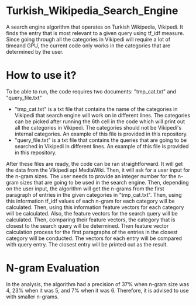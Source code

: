 # Turkish_Wikipedia_Search_Engine
A search engine algorithm that operates on Turkish Wikipedia, Vikipedi.
It finds the entry that is most relevant to a given query using tf_idf measure.
Since going through all the categories in Vikipedi will require a lot of timeand GPU, the current code only works in the categories that are determined by the user.
# How to use it?
To be able to run, the code requires two documents: "tmp_cat.txt" and "query_file.txt"
- "tmp_cat.txt" is a txt file that contains the name of the categories in Vikipedi that search engine will work on in different lines. The categories can be picked after running the 6th cell in the code which will print out all the categories in Vikipedi. The categories should not be Vikipedi's internal categories. An example of this file is provided in this repository.
- "query_file.txt" is a txt file that contains the queries that are going to be searched in Vikipedi in different lines. An example of this file is provided in this repository.

After these files are ready, the code can be ran straightforward. It will get the data from the Vikipedi api MediaWiki. Then, it will ask for a user input for the n-gram sizes. The user needs to provide an integer number for the n-gram sizes that are going to be used in the search engine. Then, depending on the user input, the algorithm will get the n-grams from the first paragraph of entries in the given categories in "tmp_cat.txt". Then, using this information tf_idf values of each n-gram for each category will be calculated. Then, using this information feature vectors for each category will be calculated. Also, the feature vectors for the search query will be calculated. Then, comparing their feature vectors, the category that is closest to the search query will be determined. Then feature vector calculation process for the first paragraphs of the entries in the closest category will be conducted. The vectors for each entry will be compared with query entry. The closest entry will be printed out as the result.
# N-gram Evaluation
In the analysis, the algorithm had a precision of 37% when n-gram size was 4, 23% when it was 5, and 7% when it was 6. Therefore, it is advised to use with smaller n-grams.
